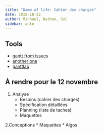 ```yaml
---
title: "Game of life: Cahier des charges"
date: 2018-10-22
author: Michael, Nathan, Sol
sidebar: auto
---
```


## Tools

* [gantt from issues](https://github.com/neyric/gh-issues-gantt)
* [another one](https://github.com/realm/github-gantt)
* [ganttlab](https://www.ganttlab.org/)

## À rendre pour le 12 novembre

1. Analyse
    * Besoins (cahier des charges)
    * Spécification détaillées
    * Planning (liste de taches)
    * Maquettes

2.Conceptions
    * Maquettes 
    * Algos